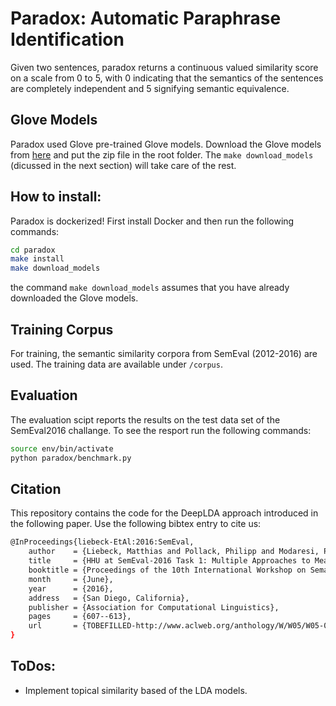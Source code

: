 # Paradox: Automatic Paraphrase Identification
Given two sentences, paradox returns a continuous valued similarity score
on a scale from 0 to 5, with 0 indicating that the semantics of the sentences are completely
independent and 5 signifying semantic equivalence.

## Glove Models
Paradox used Glove pre-trained Glove models. Download the Glove models from [here](http://nlp.stanford.edu/data/glove.6B.zip) and put the zip file in the root folder. The ```make download_models``` (dicussed in the next section) will take care of the rest. 

## How to install:
Paradox is dockerized! First install Docker and then run the following commands:
```bash
cd paradox
make install
make download_models
```
the command ```make download_models``` assumes that you have already downloaded the Glove models.


## Training Corpus
For training, the semantic similarity corpora from SemEval (2012-2016) are used. The training data
are available under ```/corpus```.


## Evaluation
The evaluation scipt reports the results on the test data set of the SemEval2016 challange. To see
the resport run the following commands:
```bash
source env/bin/activate
python paradox/benchmark.py
```

## Citation
This repository contains the code for the DeepLDA approach introduced in the following paper. Use the following bibtex entry to cite us:
``` bash
@InProceedings{liebeck-EtAl:2016:SemEval,
    author    = {Liebeck, Matthias and Pollack, Philipp and Modaresi, Pashutan and Conrad, Stefan},
    title     = {HHU at SemEval-2016 Task 1: Multiple Approaches to Measuring Semantic Textual Similarity},
    booktitle = {Proceedings of the 10th International Workshop on Semantic Evaluation (SemEval-2016)},
    month     = {June},
    year      = {2016},
    address   = {San Diego, California},
    publisher = {Association for Computational Linguistics},
    pages     = {607--613},
    url       = {TOBEFILLED-http://www.aclweb.org/anthology/W/W05/W05-0292}
}
```

## ToDos:
- Implement topical similarity based of the LDA models.
